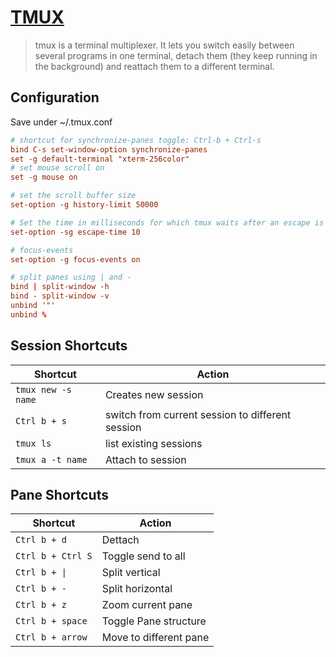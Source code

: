 # [TMUX](https://github.com/tmux/tmux/wiki)

 > tmux is a terminal multiplexer. It lets you switch easily between several programs in one terminal, detach them (they keep running in the background) and reattach them to a different terminal.

## Configuration

Save under ~/.tmux.conf

```conf
# shortcut for synchronize-panes toggle: Ctrl-b + Ctrl-s
bind C-s set-window-option synchronize-panes
set -g default-terminal "xterm-256color"
# set mouse scroll on
set -g mouse on

# set the scroll buffer size
set-option -g history-limit 50000

# Set the time in milliseconds for which tmux waits after an escape is input to determine if it is part of a function or meta key sequences
set-option -sg escape-time 10

# focus-events
set-option -g focus-events on

# split panes using | and -
bind | split-window -h
bind - split-window -v
unbind '"'
unbind %
```


## Session Shortcuts

| Shortcut | Action |
| ------   | ------ |
| `tmux new -s name` | Creates new session |
| `Ctrl b + s` | switch from current session to different session |
| `tmux ls` | list existing sessions |
| `tmux a -t name` | Attach to session |

## Pane Shortcuts

| Shortcut | Action |
| ------   | ------ |
| `Ctrl b + d`  | Dettach |
| `Ctrl b + Ctrl S` | Toggle send to all |
| `Ctrl b + \|` | Split vertical |
| `Ctrl b + -` | Split horizontal |
| `Ctrl b + z` | Zoom current pane |
| `Ctrl b + space` | Toggle Pane structure |
| `Ctrl b + arrow` | Move to different pane |
